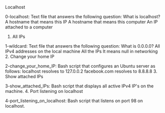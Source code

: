 
Localhost

0-localhost: Text file that answers the following question:
What is localhost?
A hostname that means this IP
A hostname that means this computer
An IP attached to a computer
1. All IPs

1-wildcard: Text file that answers the following question:
What is 0.0.0.0?
All IPv4 addresses on the local machine
All the IPs
It means null in networking
2. Change your home IP

2-change_your_home_IP: Bash script that configures an Ubuntu server as follows:
localhost resolves to 127.0.0.2
facebook.com resolves to 8.8.8.8
3. Show attached IPs

3-show_attached_IPs: Bash script that displays all active IPv4 IP's on the machine.
4. Port listening on localhost

4-port_listening_on_localhost: Bash script that listens on port 98 on localhost.

